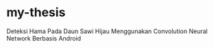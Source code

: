 # my-thesis
Deteksi Hama Pada Daun Sawi Hijau Menggunakan Convolution Neural Network Berbasis Android
